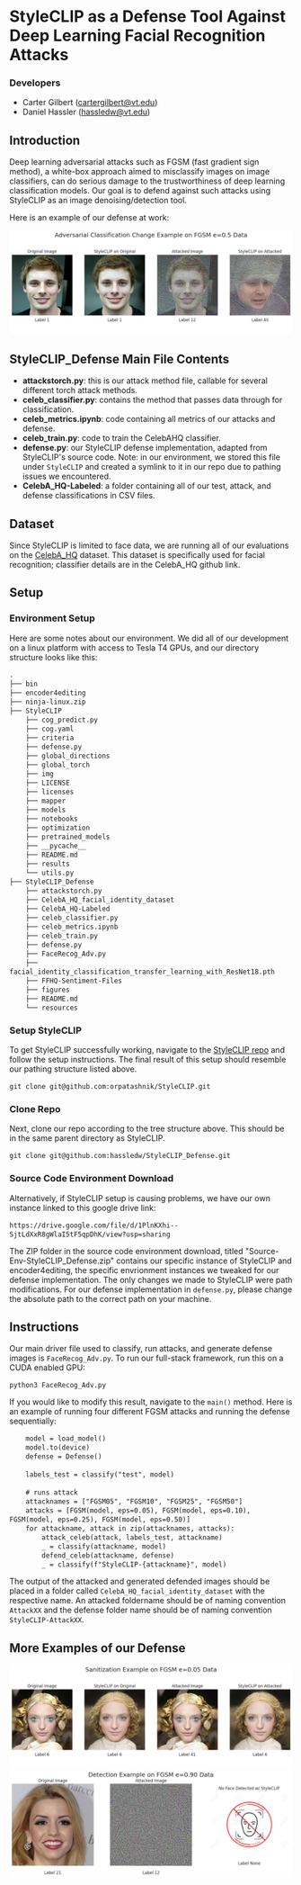 # StyleCLIP as a Defense Tool Against Deep Learning Facial Recognition Attacks

### Developers
* Carter Gilbert (cartergilbert@vt.edu)
* Daniel Hassler (hassledw@vt.edu)


## Introduction
Deep learning adversarial attacks such as FGSM (fast gradient sign method), a white-box approach aimed to misclassify images on image classifiers, can do serious damage to the trustworthiness of deep learning classification models. Our goal is to defend against such attacks using StyleCLIP as an image denoising/detection tool.

Here is an example of our defense at work:

![image](figures/adv_class_change_example.png)

## StyleCLIP_Defense Main File Contents
* **attackstorch.py**: this is our attack method file, callable for several different torch attack methods.
* **celeb_classifier.py**: contains the method that passes data through for classification.
* **celeb_metrics.ipynb**: code containing all metrics of our attacks and defense.
* **celeb_train.py**: code to train the CelebAHQ classifier.
* **defense.py**: our StyleCLIP defense implementation, adapted from StyleCLIP's source code. Note: in our environment, we stored this file under `StyleCLIP` and created a symlink to it in our repo due to pathing issues we encountered.
* **CelebA_HQ-Labeled**: a folder containing all of our test, attack, and defense classifications in CSV files.
  
## Dataset
Since StyleCLIP is limited to face data, we are running all of our evaluations on the [CelebA_HQ](https://github.com/ndb796/CelebA-HQ-Face-Identity-and-Attributes-Recognition-PyTorch) dataset. This dataset is specifically used for facial recognition; classifier details are in the CelebA_HQ github link.

## Setup

### Environment Setup
Here are some notes about our environment. We did all of our development on a linux platform with access to Tesla T4 GPUs, and our directory structure looks like this:
```
.
├── bin
├── encoder4editing
├── ninja-linux.zip
├── StyleCLIP
    ├── cog_predict.py
    ├── cog.yaml
    ├── criteria
    ├── defense.py
    ├── global_directions
    ├── global_torch
    ├── img
    ├── LICENSE
    ├── licenses
    ├── mapper
    ├── models
    ├── notebooks
    ├── optimization
    ├── pretrained_models
    ├── __pycache__
    ├── README.md
    ├── results
    └── utils.py
├── StyleCLIP_Defense
    ├── attackstorch.py
    ├── CelebA_HQ_facial_identity_dataset
    ├── CelebA_HQ-Labeled
    ├── celeb_classifier.py
    ├── celeb_metrics.ipynb
    ├── celeb_train.py
    ├── defense.py
    ├── FaceRecog_Adv.py
    ├── facial_identity_classification_transfer_learning_with_ResNet18.pth
    ├── FFHQ-Sentiment-Files
    ├── figures
    ├── README.md
    └── resources
```
### Setup StyleCLIP
To get StyleCLIP successfully working, navigate to the [StyleCLIP repo](https://github.com/orpatashnik/StyleCLIP) and follow the setup instructions. The final result of this setup should resemble our pathing structure listed above.
```
git clone git@github.com:orpatashnik/StyleCLIP.git
```
### Clone Repo
Next, clone our repo according to the tree structure above. This should be in the same parent directory as StyleCLIP.
```
git clone git@github.com:hassledw/StyleCLIP_Defense.git
```
### Source Code Environment Download
Alternatively, if StyleCLIP setup is causing problems, we have our own instance linked to this google drive link:
```
https://drive.google.com/file/d/1PlnKXhi--SjtLdXxR8gWlaI5tF5qpDhK/view?usp=sharing
```
The ZIP folder in the source code environment download, titled "Source-Env-StyleCLIP_Defense.zip" contains our specific instance of StyleCLIP and encoder4editing, the specific envrionment instances we tweaked for our defense implementation. The only changes we made to StyleCLIP were path modifications. For our defense implementation in `defense.py`, please change the absolute path to the correct path on your machine.

## Instructions
Our main driver file used to classify, run attacks, and generate defense images is `FaceRecog_Adv.py`. To run our full-stack framework, run this on a CUDA enabled GPU:
```
python3 FaceRecog_Adv.py
```
If you would like to modify this result, navigate to the `main()` method. Here is an example of running four different FGSM attacks and running the defense sequentially:
```
    model = load_model()
    model.to(device)
    defense = Defense()

    labels_test = classify("test", model)

    # runs attack
    attacknames = ["FGSM05", "FGSM10", "FGSM25", "FGSM50"]
    attacks = [FGSM(model, eps=0.05), FGSM(model, eps=0.10), FGSM(model, eps=0.25), FGSM(model, eps=0.50)]
    for attackname, attack in zip(attacknames, attacks):
        attack_celeb(attack, labels_test, attackname)
        _ = classify(attackname, model)
        defend_celeb(attackname, defense)
        _ = classify(f"StyleCLIP-{attackname}", model)
```
The output of the attacked and generated defended images should be placed in a folder called `CelebA_HQ_facial_identity_dataset` with the respective name. An attacked foldername should be of naming convention `AttackXX` and the defense folder name should be of naming convention `StyleCLIP-AttackXX`.

## More Examples of our Defense
![image](figures/sanitiz_example_05.png)
![image](figures/face_detection_example_90.png)
